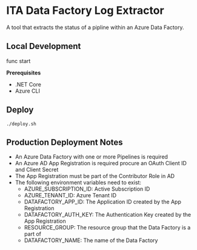 # ITA Data Factory Log Extractor
A tool that extracts the status of a pipline within an Azure Data Factory.

## Local Development
func start

**Prerequisites** 
 - .NET Core
 - Azure CLI

## Deploy
```./deploy.sh```

## Production Deployment Notes
 - An Azure Data Factory with one or more Pipelines is required
 - An Azure AD App Registration is required procure an OAuth Client ID and Client Secret
 - The App Registration must be part of the Contributor Role in AD
 - The following environment variables need to exist:
    - AZURE_SUBSCRIPTION_ID: Active Subscription ID
    - AZURE_TENANT_ID: Azure Tenant ID
    - DATAFACTORY_APP_ID: The Application ID created by the App Registration
    - DATAFACTORY_AUTH_KEY: The Authentication Key created by the App Registration
    - RESOURCE_GROUP: The resource group that the Data Factory is a part of
    - DATAFACTORY_NAME: The name of the Data Factory
